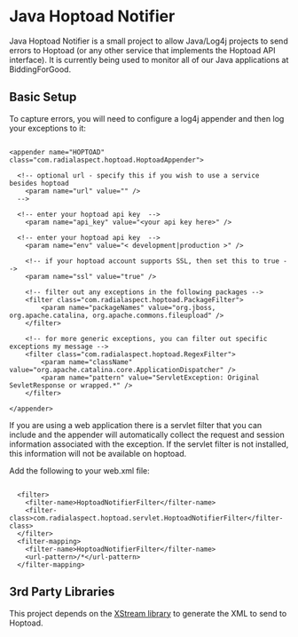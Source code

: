 Java Hoptoad Notifier
=====================

Java Hoptoad Notifier is a small project to allow Java/Log4j projects to send errors to Hoptoad (or any other service that implements the Hoptoad API interface). It is currently being used to monitor all of our Java applications at BiddingForGood.

Basic Setup
-----------

To capture errors, you will need to configure a log4j appender and then log your exceptions to it:

<pre><code>
&lt;appender name="HOPTOAD" class="com.radialaspect.hoptoad.HoptoadAppender">
  
  &lt;!-- optional url - specify this if you wish to use a service besides hoptoad
    &lt;param name="url" value="" />
  -->

  &lt;!-- enter your hoptoad api key  -->
	&lt;param name="api_key" value="&lt;your api key here>" />

  &lt;!-- enter your hoptoad api key  -->
	&lt;param name="env" value="&lt; development|production >" />

	&lt;!-- if your hoptoad account supports SSL, then set this to true -->
	&lt;param name="ssl" value="true" />
	
	&lt;!-- filter out any exceptions in the following packages -->
	&lt;filter class="com.radialaspect.hoptoad.PackageFilter">
		&lt;param name="packageNames" value="org.jboss, org.apache.catalina, org.apache.commons.fileupload" />
	&lt;/filter>

	&lt;!-- for more generic exceptions, you can filter out specific exceptions my message -->
	&lt;filter class="com.radialaspect.hoptoad.RegexFilter">
		&lt;param name="className" value="org.apache.catalina.core.ApplicationDispatcher" />
		&lt;param name="pattern" value="ServletException: Original SevletResponse or wrapped.*" />
	&lt;/filter>

&lt;/appender>
</code></pre>

If you are using a web application there is a servlet filter that you can include and the appender will automatically collect the request and session information associated with the exception. If the servlet filter is not installed, this information will not be available on hoptoad.

Add the following to your web.xml file:

<pre><code>
  &lt;filter>
    &lt;filter-name>HoptoadNotifierFilter&lt;/filter-name>
    &lt;filter-class>com.radialaspect.hoptoad.servlet.HoptoadNotifierFilter&lt;/filter-class>
  &lt;/filter>
  &lt;filter-mapping>
  	&lt;filter-name>HoptoadNotifierFilter&lt;/filter-name>
  	&lt;url-pattern>/*&lt;/url-pattern>
  &lt;/filter-mapping>
</code></pre>

3rd Party Libraries
-------------------

This project depends on the [XStream library](http://xstream.codehaus.org/) to generate the XML to send to Hoptoad.